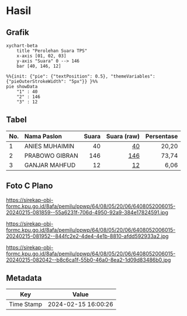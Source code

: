 # Hasil

## Grafik

```mermaid
xychart-beta
    title "Perolehan Suara TPS"
    x-axis [01, 02, 03]
    y-axis "Suara" 0 --> 146
    bar [40, 146, 12]
```

```mermaid
%%{init: {"pie": {"textPosition": 0.5}, "themeVariables": {"pieOuterStrokeWidth": "5px"}} }%%
pie showData
    "1" : 40
    "2" : 146
    "3" : 12
```

## Tabel

| No. | Nama Paslon    | Suara | Suara (raw) | Persentase |
|:--- |:-------------- | -----:| -----------:| ----------:|
| 1   | ANIES MUHAIMIN | 40    | [40][p-1]   | 20,20      |
| 2   | PRABOWO GIBRAN | 146   | [146][p-2]  | 73,74      |
| 3   | GANJAR MAHFUD  | 12    | [12][p-3]   | 6,06       |


[p-1]: https://github.com/gigit-pemilu/pemilu-2024-64-kalimantan-timur/blob/main/pilpres/hitung-suara/sub/64-kalimantan-timur/sub/08-kutai-timur/sub/05-sangkulirang/sub/2006-benua-baru-ilir/sub/015-tps/sub/paslon-1.txt
[p-2]: https://github.com/gigit-pemilu/pemilu-2024-64-kalimantan-timur/blob/main/pilpres/hitung-suara/sub/64-kalimantan-timur/sub/08-kutai-timur/sub/05-sangkulirang/sub/2006-benua-baru-ilir/sub/015-tps/sub/paslon-2.txt
[p-3]: https://github.com/gigit-pemilu/pemilu-2024-64-kalimantan-timur/blob/main/pilpres/hitung-suara/sub/64-kalimantan-timur/sub/08-kutai-timur/sub/05-sangkulirang/sub/2006-benua-baru-ilir/sub/015-tps/sub/paslon-3.txt

## Foto C Plano

https://sirekap-obj-formc.kpu.go.id/8afa/pemilu/ppwp/64/08/05/20/06/6408052006015-20240215-081859--55a6231f-706d-4950-92a9-384e17824591.jpg

https://sirekap-obj-formc.kpu.go.id/8afa/pemilu/ppwp/64/08/05/20/06/6408052006015-20240215-081952--844fc2e2-4de4-4e1b-8810-afdd592933a2.jpg

https://sirekap-obj-formc.kpu.go.id/8afa/pemilu/ppwp/64/08/05/20/06/6408052006015-20240215-082042--b8c6ca1f-55b0-46a0-8ea2-1d09d83486b0.jpg


## Metadata

| Key        | Value               |
| ---------- | ------------------- |
| Time Stamp | 2024-02-15 16:00:26 |



